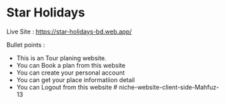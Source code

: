 # Star Holidays

Live Site : https://star-holidays-bd.web.app/

Bullet points :

- This is an Tour planing website.
- You can Book a plan from this website
- You can create your personal account
- You can get your place informatiion detail
- You can Logout from this website
#   n i c h e - w e b s i t e - c l i e n t - s i d e - M a h f u z - 1 3  
 